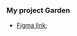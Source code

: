 ### My project Garden

- [Figma link](https://www.figma.com/file/yNWvXvjZC0t8d9yBOpeEPy/Garden?type=design&node-id=4743-907&t=20P6iQfa2YbyC5ey-0);